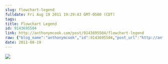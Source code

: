 ```yaml
---
slug: flowchart-legend
fulldate: Fri Aug 19 2011 19:29:43 GMT-0500 (CDT)
tags:
title: Flowchart Legend
id: 9143695504
link: http://anthonymcook.com/post/9143695504/flowchart-legend
raw: {"blog_name":"anthonymcook","id":9143695504,"post_url":"http://anthonymcook.com/post/9143695504/flowchart-legend","slug":"flowchart-legend","type":"photo","date":"2011-08-20 00:29:43 GMT","timestamp":1313800183,"state":"published","format":"html","reblog_key":"rCl4NVeH","tags":[],"short_url":"http://tmblr.co/Z8I8zx8X0RYG","summary":"Flowchart Legend","recommended_source":null,"recommended_color":null,"highlighted":[],"note_count":0,"caption":"<p>Flowchart Legend</p>","reblog":{"tree_html":"","comment":"<p>Flowchart Legend</p>"},"trail":[{"blog":{"name":"anthonymcook","active":true,"theme":{"avatar_shape":"circle","background_color":"#FAFAFA","body_font":"Helvetica Neue","header_bounds":"","header_image":"https://secure.assets.tumblr.com/images/default_header/optica_pattern_05.png?_v=671444c5f47705cce40d8aefd23df3b1","header_image_focused":"https://secure.assets.tumblr.com/images/default_header/optica_pattern_05_focused_v3.png?_v=671444c5f47705cce40d8aefd23df3b1","header_image_scaled":"https://secure.assets.tumblr.com/images/default_header/optica_pattern_05_focused_v3.png?_v=671444c5f47705cce40d8aefd23df3b1","header_stretch":true,"link_color":"#529ECC","show_avatar":true,"show_description":true,"show_header_image":true,"show_title":true,"title_color":"#444444","title_font":"Gibson","title_font_weight":"bold"}},"post":{"id":"9143695504"},"content_raw":"<p>Flowchart Legend</p>","content":"<p>Flowchart Legend</p>","is_current_item":true,"is_root_item":true}],"image_permalink":"http://anthonymcook.com/image/9143695504","photos":[{"caption":"","alt_sizes":[{"url":"http://40.media.tumblr.com/tumblr_lq7apjjy721qfucqto1_1280.jpg","width":1280,"height":960},{"url":"http://41.media.tumblr.com/tumblr_lq7apjjy721qfucqto1_500.jpg","width":500,"height":375},{"url":"http://41.media.tumblr.com/tumblr_lq7apjjy721qfucqto1_400.jpg","width":400,"height":300},{"url":"http://36.media.tumblr.com/tumblr_lq7apjjy721qfucqto1_250.jpg","width":250,"height":188},{"url":"http://40.media.tumblr.com/tumblr_lq7apjjy721qfucqto1_100.jpg","width":100,"height":75},{"url":"http://41.media.tumblr.com/tumblr_lq7apjjy721qfucqto1_75sq.jpg","width":75,"height":75}],"original_size":{"url":"http://40.media.tumblr.com/tumblr_lq7apjjy721qfucqto1_1280.jpg","width":1280,"height":960},"exif":{"Camera":" BlackBerry 8530"}}],"title":"Flowchart Legend","body":"<img src=\"http://40.media.tumblr.com/tumblr_lq7apjjy721qfucqto1_1280.jpg\">\n"}
date: 2011-08-19
---
```



[
![](http://40.media.tumblr.com/tumblr_lq7apjjy721qfucqto1_1280.jpg)
](http://40.media.tumblr.com/tumblr_lq7apjjy721qfucqto1_1280.jpg)

